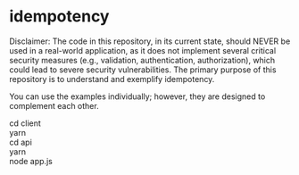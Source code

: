 # idempotency
Disclaimer: The code in this repository, in its current state, should NEVER be used in a real-world application, as it does not implement several critical security measures (e.g., validation, authentication, authorization), which could lead to severe security vulnerabilities. The primary purpose of this repository is to understand and exemplify idempotency.

You can use the examples individually; however, they are designed to complement each other.

cd client  
yarn  
cd api  
yarn  
node app.js
